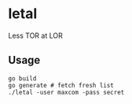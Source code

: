 # letal
Less TOR at LOR

## Usage
```
go build
go generate # fetch fresh list
./letal -user maxcom -pass secret
```
